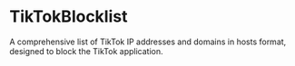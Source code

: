 # TikTokBlocklist
A comprehensive list of TikTok IP addresses and domains in hosts format, designed to block the TikTok application.
